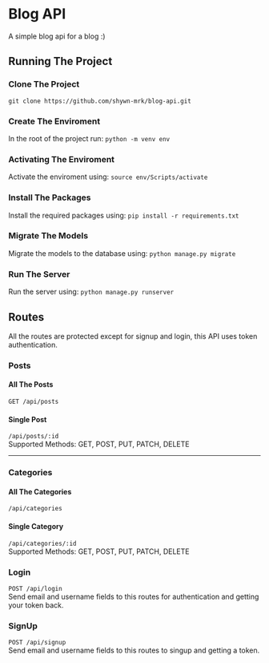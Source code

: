 # Blog API
A simple blog api for a blog :)

## Running The Project

### Clone The Project
`git clone https://github.com/shywn-mrk/blog-api.git`

### Create The Enviroment
In the root of the project run:
`python -m venv env`

### Activating The Enviroment
Activate the enviroment using:
`source env/Scripts/activate`

### Install The Packages
Install the required packages using:
`pip install -r requirements.txt`

### Migrate The Models
Migrate the models to the database using:
`python manage.py migrate`

### Run The Server
Run the server using:
`python manage.py runserver`

## Routes

All the routes are protected except for signup and login, this API uses token authentication.

### Posts

#### All The Posts
`GET /api/posts`

#### Single Post
`/api/posts/:id`<br/>
Supported Methods: GET, POST, PUT, PATCH, DELETE

---

### Categories

#### All The Categories
`/api/categories`

#### Single Category
`/api/categories/:id`<br/>
Supported Methods: GET, POST, PUT, PATCH, DELETE

### Login
`POST /api/login`<br/>
Send email and username fields to this routes for authentication and getting your token back.

### SignUp
`POST /api/signup`<br/>
Send email and username fields to this routes to singup and getting a token.